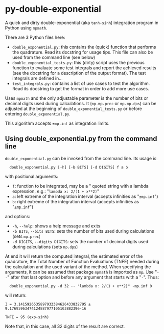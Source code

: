 # py-double-exponential
A quick and dirty double-exponential (aka `tanh-sinh`) integration program in Python using `mpmath`.

There are 3 Python files here:

- `double_exponential.py`: this contains the (quick) function that performs the quadrature. Read its docstring for usage tips. This file can also be used from the command line (see below)
- `double_exponential_tests.py`: this (dirty) script uses the previous function to evaluate some test integrals and report the achieved results (see the docstring for a description of the output format). The test integrals are defined in…
- `test_integrals.py`: contains a list of use cases to test the algorithm. Read its docstring to get the format in order to add more use cases.

Uses `mpmath` and the only adjustable parameter is the number of bits or decimal digits used during calculations. It (`mp.mp.prec` or `mp.mp.dps`) can be adjusted at the beginning of `double_exponential_tests.py` or before entering `double_exponential.py`.

This algorithm accepts `±mp.inf` as integration limits.

## Using double_exponential.py from the command line
`double_exponential.py` can be invoked from the command line. Its usage is:

```
  double_exponential.py [-h] [-b BITS] [-d DIGITS] f a b
```

with positional arguments:
  * `f`: function to be integrated, may be a " quoted string with a lambda expression, e.g.: "`lambda x: 2/(1 + x**2)`"
  * `a`: left extreme of the integration interval (accepts infinities as "`±mp.inf`")
  * `b`: right extreme of the integration interval (accepts infinities as "`±mp.inf`")

and options:
  * `-h`, `--help`: shows a help message and exits
  * `-b BITS`, `--bits BITS`: sets the number of bits used during calculations (sets `mp.prec`)
  * `-d DIGITS`, `--digits DIGITS`: sets the number of decimal digits used during calculations (sets `mp.dps`)

At end it will return the computed integral, the estimated error of the quadrature, the Total Number of Function Evaluations (TNFE)
needed during the calculation and the used variant of the method. When specifying the arguments, it can be assumed
that package `mpmath` is imported as `mp`. Use "`--`" after that last option and before any argument that starts with a "`-`". Thus:
```
  double_exponential.py -d 32 -- "lambda x: 2/(1 + x**2)" -mp.inf 0
```
will return:
```
I = 3.1415926535897932384626433832795 ± 9.1769596347412488797710510388239e-16

TNFE = 95 (exp-sinh)
```
Note that, in this case, all 32 digits of the result are correct.
